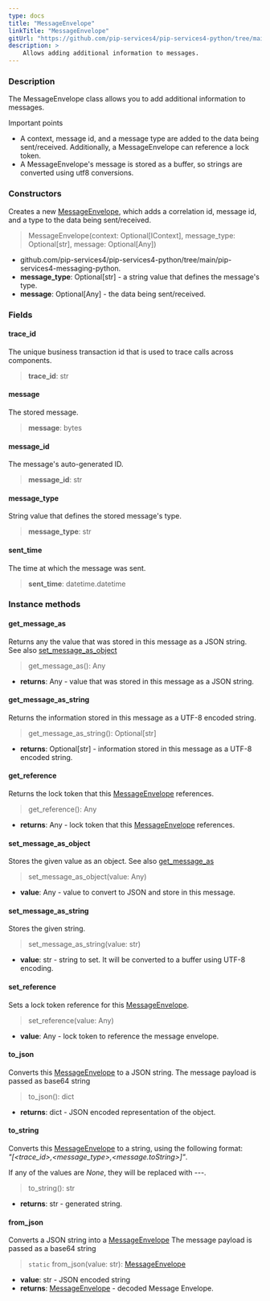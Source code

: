 ```yaml
---
type: docs
title: "MessageEnvelope"
linkTitle: "MessageEnvelope"
gitUrl: "https://github.com/pip-services4/pip-services4-python/tree/main/pip-services4-messaging-python"
description: >
    Allows adding additional information to messages. 
---
```


### Description

The MessageEnvelope class allows you to add additional information to messages.

Important points

- A context, message id, and a message type are added to the data being sent/received. Additionally, a MessageEnvelope can reference a lock token.
- A MessageEnvelope's message is stored as a buffer, so strings are converted using utf8 conversions.

### Constructors

Creates a new [MessageEnvelope](), which adds a correlation id, message id, and a type to the data being sent/received.

> MessageEnvelope(context: Optional[IContext], message_type: Optional[str], message: Optional[Any])

- github.com/pip-services4/pip-services4-python/tree/main/pip-services4-messaging-python.
- **message_type**: Optional[str] - a string value that defines the message's type.
- **message**: Optional[Any] - the data being sent/received.

### Fields

<span class="hide-title-link">

#### trace_id
The unique business transaction id that is used to trace calls across components.

> **trace_id**: str

#### message
The stored message.

> **message**: bytes

#### message_id
The message's auto-generated ID.

> **message_id**: str

#### message_type
String value that defines the stored message's type.

> **message_type**: str

#### sent_time
The time at which the message was sent.

> **sent_time**: datetime.datetime

</span>

### Instance methods

#### get_message_as
Returns any the value that was stored in this message as a JSON string.  
See also [set_message_as_object](#set_message_as_object)

> get_message_as(): Any 

- **returns**: Any - value that was stored in this message as a JSON string.

#### get_message_as_string
Returns the information stored in this message as a UTF-8 encoded string.

> get_message_as_string(): Optional[str]

- **returns**: Optional[str] - information stored in this message as a UTF-8 encoded string.

#### get_reference
Returns the lock token that this [MessageEnvelope]() references.

> get_reference(): Any

- **returns**: Any - lock token that this [MessageEnvelope]() references.

#### set_message_as_object
Stores the given value as an object.
See also [get_message_as](#get_message_as)

> set_message_as_object(value: Any)

- **value**: Any -  value to convert to JSON and store in this message.

#### set_message_as_string
Stores the given string.

> set_message_as_string(value: str)

- **value**: str - string to set. It will be converted to a buffer using UTF-8 encoding.

#### set_reference
Sets a lock token reference for this [MessageEnvelope]().

> set_reference(value: Any)

- **value**: Any - lock token to reference the message envelope.

#### to_json
Converts this [MessageEnvelope]() to a JSON string. The message payload is passed as base64 string

> to_json(): dict

- **returns**: dict - JSON encoded representation of the object.

#### to_string
Converts this [MessageEnvelope]() to a string, using the following format:  
*"[<trace_id>,<message_type>,<message.toString>]"*.

If any of the values are *None*, they will be replaced with \-\-\-.

> to_string(): str

- **returns**: str - generated string.

#### from_json
Converts a JSON string into a [MessageEnvelope]() The message payload is passed as a base64 string

> `static` from_json(value: str): [MessageEnvelope]()

- **value**: str - JSON encoded string
- **returns**: [MessageEnvelope]() - decoded Message Envelope.

